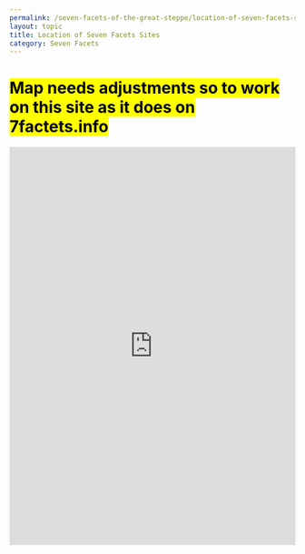 ```yaml
---
permalink: /seven-facets-of-the-great-steppe/location-of-seven-facets-sites
layout: topic
title: Location of Seven Facets Sites
category: Seven Facets
---
```


<h1><mark>Map needs adjustments so to work on this site as it does on 7factets.info</mark></h1>
 <iframe src="https://www.qazaqstan.io/embeds/7f-map/" width="100%" height="700px" style="display: block; margin: 0 auto;" frameborder="0"></iframe>
